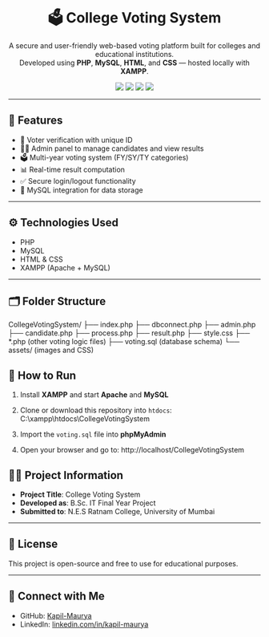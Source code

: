 <h1 align="center">🗳️ College Voting System</h1>
<p align="center">
  A secure and user-friendly web-based voting platform built for colleges and educational institutions.<br>
  Developed using <b>PHP</b>, <b>MySQL</b>, <b>HTML</b>, and <b>CSS</b> — hosted locally with <b>XAMPP</b>.
</p>

<p align="center">
  <img src="https://img.shields.io/badge/Language-PHP-blueviolet?style=flat-square" />
  <img src="https://img.shields.io/badge/Database-MySQL-brightgreen?style=flat-square" />
  <img src="https://img.shields.io/badge/Frontend-HTML%2FCSS-orange?style=flat-square" />
  <img src="https://img.shields.io/badge/Server-XAMPP-red?style=flat-square" />
</p>

---

## 📌 Features

- 🔐 Voter verification with unique ID
- 🧑‍💼 Admin panel to manage candidates and view results
- 🗳️ Multi-year voting system (FY/SY/TY categories)
- 📊 Real-time result computation
- ✅ Secure login/logout functionality
- 📁 MySQL integration for data storage

---

## ⚙️ Technologies Used

- PHP
- MySQL
- HTML & CSS
- XAMPP (Apache + MySQL)

---

## 🗂️ Folder Structure

CollegeVotingSystem/
├── index.php
├── dbconnect.php
├── admin.php
├── candidate.php
├── process.php
├── result.php
├── style.css
├── *.php (other voting logic files)
├── voting.sql (database schema)
└── assets/ (images and CSS)



## 🚀 How to Run

1. Install **XAMPP** and start **Apache** and **MySQL**
2. Clone or download this repository into `htdocs`:
C:\xampp\htdocs\CollegeVotingSystem


3. Import the `voting.sql` file into **phpMyAdmin**
4. Open your browser and go to:
http://localhost/CollegeVotingSystem



## 👨‍🎓 Project Information

- **Project Title**: College Voting System
- **Developed as**: B.Sc. IT Final Year Project
- **Submitted to**: N.E.S Ratnam College, University of Mumbai

---

## 📄 License

This project is open-source and free to use for educational purposes.

---

## 🔗 Connect with Me

- GitHub: [Kapil-Maurya](https://github.com/Kapil-Maurya)
- LinkedIn: [linkedin.com/in/kapil-maurya](https://www.linkedin.com/in/kapil-maurya)
